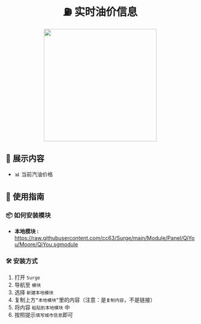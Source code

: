 <div align="center">

# ⛽ 实时油价信息

<img src="https://raw.githubusercontent.com/cc63/Surge/main/Module/Panel/QiYou/Moore/QiYou.PNG" width="300">

</div>

## 🚀 展示内容

- 📊 当前汽油价格

## 📘 使用指南

### 📦 如何安装模块

- **本地模块 :** https://raw.githubusercontent.com/cc63/Surge/main/Module/Panel/QiYou/Moore/QiYou.sgmodule

### 🛠 安装方式

1. 打开 `Surge `
2. 导航至 `模块`
3. 选择 `新建本地模块`
4. 复制上方`“本地模块”`里的内容（注意：是`复制内容`，不是链接）
5. 将内容 `粘贴到本地模块` 中
6. 按照提示`填写城市信息`即可
